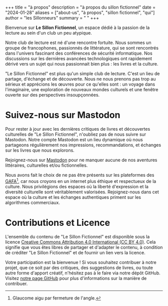+++
title = "à propos"
description = "à propos du sillon fictionnel"
date = "2024-01-28"
aliases = ["about-us", "à propos", "sillon fictionnel", "qui"]
author = "les Sillonneurs"
summary = " "
+++

Bienvenue sur **Le Sillon Fictionnel**, un espace dédié à la passion de la lecture au sein d'un club un peu atypique.

Notre club de lecture est né d'une rencontre fortuite. Nous sommes un groupe de francophones, passionnés de littérature, qui se sont rencontrés dans l'univers fascinant des conférences de sécurité informatique. Nos discussions sur les dernières avancées technologiques ont rapidement dérivé vers un sujet qui nous passionnait bien plus : les livres et la culture.

"Le Sillon Fictionnel" est plus qu'un simple club de lecture. C'est un lieu de partage, d'échange et de découverte. Nous ne nous prenons pas trop au sérieux et apprécions les œuvres pour ce qu'elles sont : un voyage dans l'imaginaire, une exploration de nouveaux mondes culturels et une fenêtre ouverte sur des perspectives insoupçonnées.

# Suivez-nous sur Mastodon

Pour rester à jour avec les dernières critiques de livres et découvertes culturelles de "Le Sillon Fictionnel", n'oubliez pas de nous suivre sur Mastodon. Notre compte Mastodon est un lieu dynamique où nous partageons régulièrement nos impressions, recommandations, et échanges sur les livres que nous explorons.

Rejoignez-nous sur [Mastodon](https://paperbay.org/@sillon_fictionnel) pour ne manquer aucune de nos aventures littéraires, culturelles et/ou fictionnelles.

Nous avons fait le choix de ne pas être présents sur les plateformes des [GAFA](https://fr.wikipedia.org/wiki/Gafa)[^1], car nous croyons en un internet plus éthique et respectueux de la culture. Nous privilégions des espaces où la liberté d'expression et la diversité culturelle sont véritablement valorisées. Rejoignez-nous dans cet espace où la culture et les échanges authentiques priment sur les algorithmes commerciaux.

# Contributions et Licence

L'ensemble du contenu de "Le Sillon Fictionnel" est disponible sous la licence [Creative Commons Attribution 4.0 International (CC BY 4.0)](https://creativecommons.org/licenses/by/4.0/). Cela signifie que vous êtes libres de partager et d'adapter le contenu, à condition de créditer "Le Sillon Fictionnel" et de fournir un lien vers la licence.

Votre participation est la bienvenue ! Si vous souhaitez contribuer à notre projet, que ce soit par des critiques, des suggestions de livres, ou toute autre forme d'apport créatif, n'hésitez pas à le faire via notre dépôt GitHub. Visitez [notre page GitHub](https://github.com/LeSillonFictionnel) pour plus d'informations sur la manière de contribuer.

[^1]: Glaucome aigu par fermeture de l'angle.
